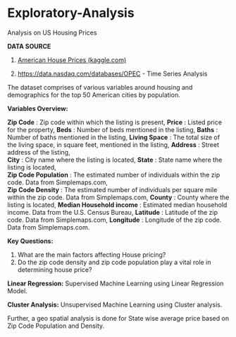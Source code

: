 # Exploratory-Analysis
Analysis on US Housing Prices


**DATA SOURCE**
1. [American House Prices (kaggle.com)](https://www.kaggle.com/datasets/jeremylarcher/american-house-prices-and-demographics-of-top-cities) 

2. https://data.nasdaq.com/databases/OPEC - Time Series Analysis

The dataset comprises of various variables around housing and demographics for the top 50 American cities by population.

**Variables Overview:**

**Zip Code** : Zip code within which the listing is present, 
**Price** : Listed price for the property, 
**Beds** : Number of beds mentioned in the listing, 
**Baths** : Number of baths mentioned in the listing, 
**Living Space** : The total size of the living space, in square feet, mentioned in the listing, 
**Address** : Street address of the listing,  
**City** : City name where the listing is located, 
**State** : State name where the listing is located,  
**Zip Code Population** : The estimated number of individuals within the zip code. Data from Simplemaps.com,  
**Zip Code Density** : The estimated number of individuals per square mile within the zip code. Data from Simplemaps.com, 
**County** : County where the listing is located, 
**Median Household income** : Estimated median household income. Data from the U.S. Census Bureau, 
**Latitude** : Latitude of the zip code. Data from Simplemaps.com, 
**Longitude** : Longitude of the zip code. Data from Simplemaps.com.

**Key Questions:**
1. What are the main factors affecting House pricing?
2. Do the zip code density and zip code population play a vital role in determining house price?

**Linear Regression:**
Supervised Machine Learning using Linear Regression Model.

**Cluster Analysis:**
Unsupervised Machine Learning using Cluster analysis.

Further, a geo spatial analysis is done for State wise average price based on Zip Code Population and Density.


